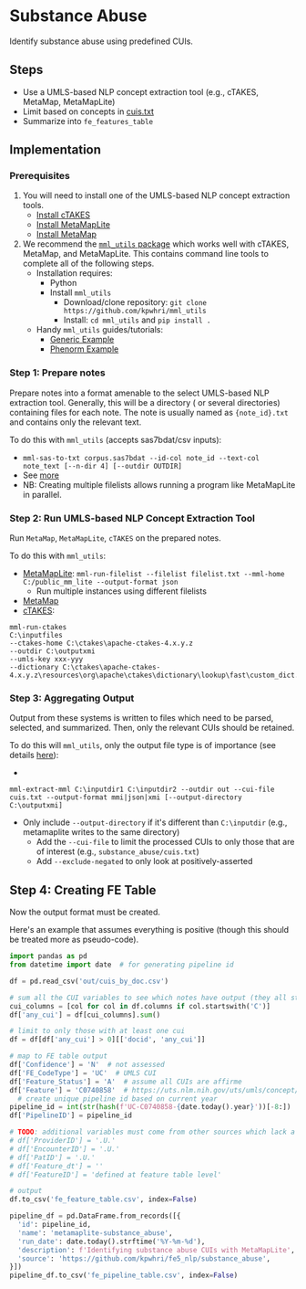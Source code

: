 # Substance Abuse

Identify substance abuse using predefined CUIs.

## Steps

* Use a UMLS-based NLP concept extraction tool (e.g., cTAKES, MetaMap, MetaMapLite)
* Limit based on concepts in [cuis.txt](cuis.txt)
* Summarize into `fe_features_table`

## Implementation

### Prerequisites

1. You will need to install one of the UMLS-based NLP concept extraction tools.
    * [Install cTAKES](https://kpwhri.github.io/mml_utils/install_ctakes.html)
    * [Install MetaMapLite](https://kpwhri.github.io/mml_utils/install_metamaplite.html)
    * [Install MetaMap](https://kpwhri.github.io/mml_utils/install_mm.html)
2. We recommend the [`mml_utils` package](https://github.com/kpwhri/mml_utils/) which works well with cTAKES, MetaMap,
   and MetaMapLite. This contains command line tools to complete all of the following steps.
    * Installation requires:
        * Python
        * Install `mml_utils`
            * Download/clone repository: `git clone https://github.com/kpwhri/mml_utils`
            * Install: `cd mml_utils` and `pip install .`
    * Handy `mml_utils` guides/tutorials:
        * [Generic Example](https://github.com/kpwhri/mml_utils/blob/master/examples/complete)
        * [Phenorm Example](https://github.com/kpwhri/mml_utils/tree/master/examples/phenorm)

### Step 1: Prepare notes

Prepare notes into a format amenable to the select UMLS-based NLP extraction tool. Generally, this will be a directory (
or several directories) containing files for each note. The note is usually named as `{note_id}.txt` and contains only
the relevant text.

To do this with `mml_utils` (accepts sas7bdat/csv inputs):

* `mml-sas-to-txt corpus.sas7bdat --id-col note_id --text-col note_text [--n-dir 4] [--outdir OUTDIR]`
* See [more](https://github.com/kpwhri/mml_utils/tree/master/examples/phenorm#dataset-to-text)
* NB: Creating multiple filelists allows running a program like MetaMapLite in parallel.

### Step 2: Run UMLS-based NLP Concept Extraction Tool

Run `MetaMap`, `MetaMapLite`, `cTAKES` on the prepared notes.

To do this with `mml_utils`:

* [MetaMapLite](https://github.com/kpwhri/mml_utils/tree/master/examples/phenorm#metamaplite):
  `mml-run-filelist --filelist filelist.txt --mml-home C:/public_mm_lite --output-format json`
    * Run multiple instances using different filelists
* [MetaMap](https://github.com/kpwhri/mml_utils/tree/master/examples/phenorm#running-metamap)
* [cTAKES](https://kpwhri.github.io/mml_utils/build_umls_for_ctakes.html#run-ctakes-with-new-dictionary):

```commandline
mml-run-ctakes 
C:\inputfiles 
--ctakes-home C:\ctakes\apache-ctakes-4.x.y.z 
--outdir C:\outputxmi 
--umls-key xxx-yyy 
--dictionary C:\ctakes\apache-ctakes-4.x.y.z\resources\org\apache\ctakes\dictionary\lookup\fast\custom_dict.xml
```

### Step 3: Aggregating Output

Output from these systems is written to files which need to be parsed, selected, and summarized. Then, only the relevant
CUIs should be retained.

To do this will `mml_utils`, only the output file type is of importance (see
details [here](https://github.com/kpwhri/mml_utils/tree/master/examples/phenorm#extracting-cuis)):

*
`mml-extract-mml C:\inputdir1 C:\inputdir2 --outdir out --cui-file cuis.txt --output-format mmi|json|xmi [--output-directory C:\outputxmi]`
  * Only include `--output-directory` if it's different than `C:\inputdir` (e.g., metamaplite writes to the same directory)
    * Add the `--cui-file` to limit the processed CUIs to only those that are of interest (e.g., `substance_abuse/cuis.txt`)
    * Add `--exclude-negated` to only look at positively-asserted 

## Step 4: Creating FE Table

Now the output format must be created.

Here's an example that assumes everything is positive (though this should be treated more as pseudo-code).

```python
import pandas as pd
from datetime import date  # for generating pipeline id

df = pd.read_csv('out/cuis_by_doc.csv')

# sum all the CUI variables to see which notes have output (they all start with 'C')
cui_columns = [col for col in df.columns if col.startswith('C')]
df['any_cui'] = df[cui_columns].sum()

# limit to only those with at least one cui
df = df[df['any_cui'] > 0][['docid', 'any_cui']]

# map to FE table output
df['Confidence'] = 'N'  # not assessed
df['FE_CodeType'] = 'UC'  # UMLS CUI
df['Feature_Status'] = 'A'  # assume all CUIs are affirme
df['Feature'] = 'C0740858'  # https://uts.nlm.nih.gov/uts/umls/concept/C0740858
  # create unique pipeline id based on current year
pipeline_id = int(str(hash(f'UC-C0740858-{date.today().year}'))[-8:])
df['PipelineID'] = pipeline_id

# TODO: additional variables must come from other sources which lack a pre-defined shape
# df['ProviderID'] = '.U.'
# df['EncounterID'] = '.U.'
# df['PatID'] = '.U.'
# df['Feature_dt'] = ''
# df['FeatureID'] = 'defined at feature table level'

# output
df.to_csv('fe_feature_table.csv', index=False)

pipeline_df = pd.DataFrame.from_records([{
  'id': pipeline_id,
  'name': 'metamaplite-substance_abuse',
  'run_date': date.today().strftime('%Y-%m-%d'),
  'description': f'Identifying substance abuse CUIs with MetaMapLite',
  'source': 'https://github.com/kpwhri/fe5_nlp/substance_abuse',
}])
pipeline_df.to_csv('fe_pipeline_table.csv', index=False)
```
